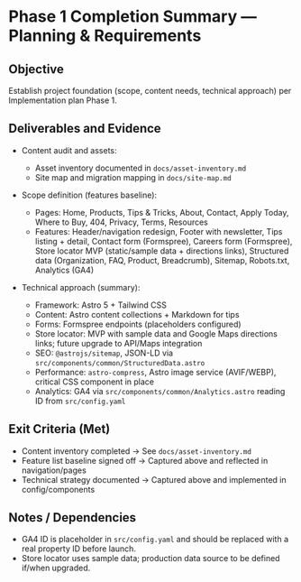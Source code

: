 # Phase 1 Completion Summary — Planning & Requirements

## Objective
Establish project foundation (scope, content needs, technical approach) per Implementation plan Phase 1.

## Deliverables and Evidence

- Content audit and assets:
  - Asset inventory documented in `docs/asset-inventory.md`
  - Site map and migration mapping in `docs/site-map.md`

- Scope definition (features baseline):
  - Pages: Home, Products, Tips & Tricks, About, Contact, Apply Today, Where to Buy, 404, Privacy, Terms, Resources
  - Features: Header/navigation redesign, Footer with newsletter, Tips listing + detail, Contact form (Formspree), Careers form (Formspree), Store locator MVP (static/sample data + directions links), Structured data (Organization, FAQ, Product, Breadcrumb), Sitemap, Robots.txt, Analytics (GA4)

- Technical approach (summary):
  - Framework: Astro 5 + Tailwind CSS
  - Content: Astro content collections + Markdown for tips
  - Forms: Formspree endpoints (placeholders configured)
  - Store locator: MVP with sample data and Google Maps directions links; future upgrade to API/Maps integration
  - SEO: `@astrojs/sitemap`, JSON-LD via `src/components/common/StructuredData.astro`
  - Performance: `astro-compress`, Astro image service (AVIF/WEBP), critical CSS component in place
  - Analytics: GA4 via `src/components/common/Analytics.astro` reading ID from `src/config.yaml`

## Exit Criteria (Met)

- Content inventory completed → See `docs/asset-inventory.md`
- Feature list baseline signed off → Captured above and reflected in navigation/pages
- Technical strategy documented → Captured above and implemented in config/components

## Notes / Dependencies

- GA4 ID is placeholder in `src/config.yaml` and should be replaced with a real property ID before launch.
- Store locator uses sample data; production data source to be defined if/when upgraded.
